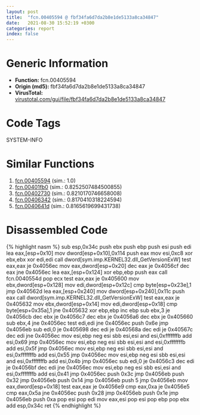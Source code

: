 ```yaml
---
layout: post
title:  "fcn.00405594 @ fbf34fa6d7da2b8e1de5133a8ca34847"
date:   2021-08-30 15:52:19 +0300
categories: report
index: false
---
```


# Generic Information
- **Function:** fcn.00405594
- **Origin (md5):** fbf34fa6d7da2b8e1de5133a8ca34847
- **VirusTotal:** [virustotal.com/gui/file/fbf34fa6d7da2b8e1de5133a8ca34847][virustotal_ref]

# Code Tags
<span class="tag" id="SYSTEM-INFO">SYSTEM-INFO</span>


# Similar Functions

1. [fcn.00405594][similar_1_ref] (sim.: 1.0)
2. [fcn.00401fb0][similar_2_ref] (sim.: 0.8252507484500855)
3. [fcn.00402730][similar_3_ref] (sim.: 0.8210170746658008)
4. [fcn.00406342][similar_4_ref] (sim.: 0.8170410318224594)
5. [fcn.0040641d][similar_5_ref] (sim.: 0.8165619699431738)


# Disassembled Code

{% highlight nasm %}
sub esp,0x34c
push ebx
push ebp
push esi
push edi
lea eax,[esp+0x10]
mov dword[esp+0x10],0x114
push eax
mov esi,0xc8
xor ebx,ebx
xor edi,edi
call dword[sym.imp.KERNEL32.dll_GetVersionExW]
test eax,eax
je 0x4056ec
mov eax,dword[esp+0x20]
dec eax
je 0x4056cf
dec eax
jne 0x4056ec
lea eax,[esp+0x124]
xor ebp,ebp
push eax
call fcn.0040554d
pop ecx
test eax,eax
je 0x405600
mov ebx,dword[esp+0x128]
mov edi,dword[esp+0x12c]
cmp byte[esp+0x23e],1
jmp 0x40562d
lea eax,[esp+0x240]
mov dword[esp+0x240],0x11c
push eax
call dword[sym.imp.KERNEL32.dll_GetVersionExW]
test eax,eax
je 0x405632
mov ebx,dword[esp+0x14]
mov edi,dword[esp+0x18]
cmp byte[esp+0x35a],1
jne 0x405632
xor ebp,ebp
inc ebp
sub ebx,3
je 0x4056cb
dec ebx
je 0x4056c7
dec ebx
je 0x4056a6
dec ebx
je 0x405660
sub ebx,4
jne 0x4056ec
test edi,edi
jne 0x4056ec
push 0x6e
jmp 0x4056eb
sub edi,0
je 0x405698
dec edi
je 0x40568a
dec edi
je 0x40567c
dec edi
jne 0x4056ec
mov esi,ebp
neg esi
sbb esi,esi
and esi,0xfffffffb
add esi,0x69
jmp 0x4056ec
mov esi,ebp
neg esi
sbb esi,esi
and esi,0xfffffffb
add esi,0x5f
jmp 0x4056ec
mov esi,ebp
neg esi
sbb esi,esi
and esi,0xfffffffb
add esi,0x55
jmp 0x4056ec
mov esi,ebp
neg esi
sbb esi,esi
and esi,0xfffffffb
add esi,0x4b
jmp 0x4056ec
sub edi,0
je 0x4056c3
dec edi
je 0x4056bf
dec edi
jne 0x4056ec
mov esi,ebp
neg esi
sbb esi,esi
and esi,0xfffffffb
add esi,0x41
jmp 0x4056ec
push 0x3c
jmp 0x4056eb
push 0x32
jmp 0x4056eb
push 0x14
jmp 0x4056eb
push 5
jmp 0x4056eb
mov eax,dword[esp+0x18]
test eax,eax
je 0x4056e9
cmp eax,0xa
je 0x4056e5
cmp eax,0x5a
jne 0x4056ec
push 0x28
jmp 0x4056eb
push 0x1e
jmp 0x4056eb
push 0xa
pop esi
pop edi
mov eax,esi
pop esi
pop ebp
pop ebx
add esp,0x34c
ret 
{% endhighlight %}


[similar_1_ref]: /report/fcn.00405594@6f11dca39a331a6e158b2810d4d8234f
[similar_2_ref]: /report/fcn.00401fb0@fac4f0be03ac37bd8be7ef737cdcee10
[similar_3_ref]: /report/fcn.00402730@fac4f0be03ac37bd8be7ef737cdcee10
[similar_4_ref]: /report/fcn.00406342@a008314dc7bf2e8068b597e7b8432f37
[similar_5_ref]: /report/fcn.0040641d@470263fe7e7cc115b95cd041d643e3b5
[virustotal_ref]: https://www.virustotal.com/gui/file/fbf34fa6d7da2b8e1de5133a8ca34847